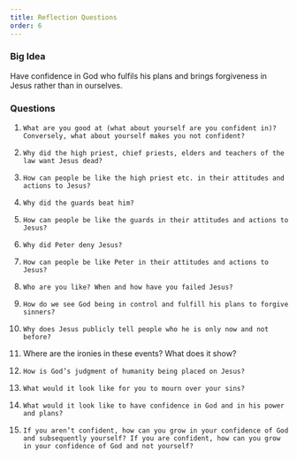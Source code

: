 ```yaml
---
title: Reflection Questions
order: 6
---
```


### Big Idea 
Have confidence in God who fulfils his plans and brings forgiveness in Jesus rather than in ourselves.

### Questions
1.     What are you good at (what about yourself are you confident in)? Conversely, what about yourself makes you not confident? 
2.     Why did the high priest, chief priests, elders and teachers of the law want Jesus dead? 
3.     How can people be like the high priest etc. in their attitudes and actions to Jesus? 
4.     Why did the guards beat him? 
5.     How can people be like the guards in their attitudes and actions to Jesus? 
6.     Why did Peter deny Jesus? 
7.     How can people be like Peter in their attitudes and actions to Jesus? 
7.     Who are you like? When and how have you failed Jesus? 
8.     How do we see God being in control and fulfill his plans to forgive sinners? 
9.     Why does Jesus publicly tell people who he is only now and not before? 
10.    Where are the ironies in these events? What does it show? 
11.     How is God’s judgment of humanity being placed on Jesus? 
12.     What would it look like for you to mourn over your sins? 
13.     What would it look like to have confidence in God and in his power and plans?
14.     If you aren’t confident, how can you grow in your confidence of God and subsequently yourself? If you are confident, how can you grow in your confidence of God and not yourself? 
